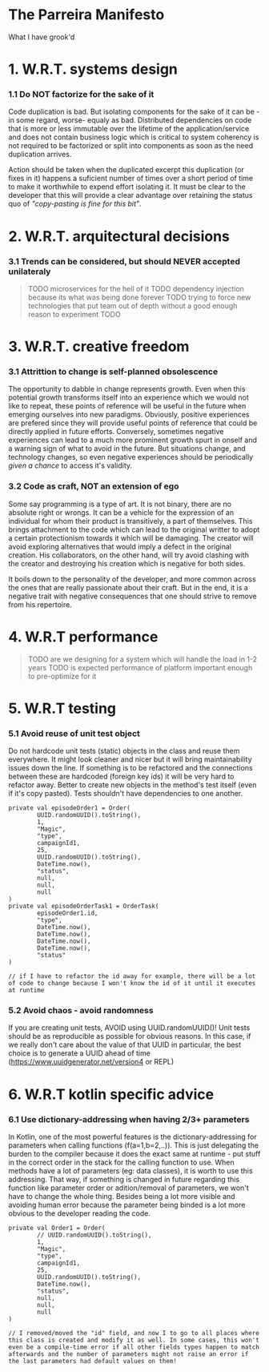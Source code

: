 # The Parreira Manifesto
What I have grook'd

# 1. W.R.T. systems design

### 1.1 Do NOT factorize for the sake of it
Code duplication is bad. But isolating components for the sake of it can be -in some regard, worse- equaly as bad. Distributed dependencies on code that is more or less immutable over the lifetime of the application/service and does not contain business logic which is critical to system coherency is not required to be factorized or split into components as soon as the need duplication arrives.

Action should be taken when the duplicated excerpt this duplication (or fixes in it) happens a suficient number of times over a short period of time to make it worthwhile to expend effort isolating it. It must be clear to the developer that this will provide a clear advantage over retaining the status quo of *"copy-pasting is fine for this bit"*.

# 2. W.R.T. arquitectural decisions

### 3.1 Trends can be considered, but should NEVER accepted unilateraly 

> TODO microservices for the hell of it
> TODO dependency injection because its what was being done forever
> TODO trying to force new technologies that put team out of depth without a good enough reason to experiment
> TODO 

# 3. W.R.T. creative freedom

### 3.1 Attrittion to change is self-planned obsolescence
The opportunity to dabble in change represents growth. Even when this potential growth transforms itself into an experience which we would not like to repeat, these points of reference will be useful in the future when emerging ourselves into new paradigms. Obviously, positive experiences are prefered since they will provide useful points of reference that could be directly applied in future efforts. Conversely, sometimes negative experiences can lead to a much more prominent growth spurt in onself and a warning sign of what to avoid in the future. But situations change, and technology changes, so even negative experiences should be periodically *given a chance*  to access it's validity.

### 3.2 Code as craft, NOT an extension of ego
Some say programming is a type of art. It is not binary, there are no absolute right or wrongs. It can be a vehicle for the expression of an individual for whom their product is transitively, a part of themselves. 
This brings attachment to the code which can lead to the original writter to adopt a certain protectionism towards it which will be damaging. The creator will avoid exploring alternatives that would imply a defect in the original creation. His collaborators, on the other hand, will try avoid clashing with the creator and destroying his creation which is negative for both sides.

It boils down to the personality of the developer, and more common across the ones that are really passionate about their craft. But in the end, it is a negative trait with negative consequences that one should strive to remove from his repertoire.

# 4. W.R.T performance

> TODO are we designing for a system which will handle the load in 1-2 years 
> TODO is expected performance of platform important enough to pre-optimize for it

# 5. W.R.T testing

### 5.1 Avoid reuse of unit test object
Do not hardcode unit tests (static) objects in the class and reuse them everywhere. It might look cleaner and nicer but it will bring maintainability issues down the line. If something is to be refactored and the connections between these are hardcoded (foreign key ids) it will be very hard to refactor away. Better to create new objects in the method's test itself (even if it's copy pasted). Tests shouldn't have dependencies to one another.


    private val episodeOrder1 = Order(
            UUID.randomUUID().toString(),
            1,
            "Magic",
            "type",
            campaignId1,
            25,
            UUID.randomUUID().toString(),
            DateTime.now(),
            "status",
            null,
            null,
            null
    )
    private val episodeOrderTask1 = OrderTask(
            episodeOrder1.id,
            "type",
            DateTime.now(),
            DateTime.now(),
            DateTime.now(),
            DateTime.now(),
            "status"
    )

    // if I have to refactor the id away for example, there will be a lot of code to change because I won't know the id of it until it executes at runtime


### 5.2 Avoid chaos - avoid randomness
If you are creating unit tests, AVOID using UUID.randomUUID()! Unit tests should be as reproducible as possible for obvious reasons. In this case, if we really don't care about the value of that UUID in particular, the best choice is to generate a UUID ahead of time (https://www.uuidgenerator.net/version4 or REPL)


# 6. W.R.T kotlin specific advice

### 6.1 Use dictionary-addressing when having 2/3+ parameters
In Kotlin, one of the most powerful features is the dictionary-addressing for parameters when calling functions (f(a=1,b=2,..)). This is just delegating the burden to the compiler because it does the exact same at runtime - put stuff in the correct order in the stack for the calling function to use. When methods have a lot of parameters (eg: data classes), it is worth to use this addressing. That way, if something is changed in future regarding this function like parameter order or adition/removal of parameters, we won't have to change the whole thing. Besides being a lot more visible and avoiding human error because the parameter being binded is a lot more obvious to the developer reading the code.

    private val Order1 = Order(
            // UUID.randomUUID().toString(),
            1,
            "Magic",
            "type",
            campaignId1,
            25,
            UUID.randomUUID().toString(),
            DateTime.now(),
            "status",
            null,
            null,
            null
    )

    // I removed/moved the "id" field, and now I to go to all places where this class is created and modify it as well. In some cases, this won't even be a compile-time error if all other fields types happen to match afterwards and the number of parameters might not raise an error if the last parameters had default values on them!
